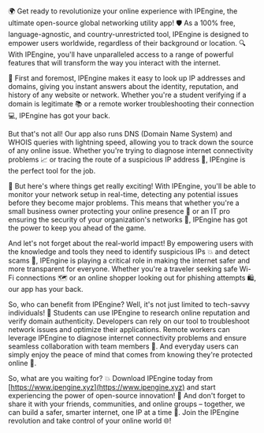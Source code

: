🌍 Get ready to revolutionize your online experience with IPEngine, the ultimate open-source global networking utility app! 🛡️ As a 100% free, language-agnostic, and country-unrestricted tool, IPEngine is designed to empower users worldwide, regardless of their background or location. 🔍 With IPEngine, you'll have unparalleled access to a range of powerful features that will transform the way you interact with the internet.

📡 First and foremost, IPEngine makes it easy to look up IP addresses and domains, giving you instant answers about the identity, reputation, and history of any website or network. Whether you're a student verifying if a domain is legitimate 📚 or a remote worker troubleshooting their connection 💻, IPEngine has got your back.

But that's not all! Our app also runs DNS (Domain Name System) and WHOIS queries with lightning speed, allowing you to track down the source of any online issue. Whether you're trying to diagnose internet connectivity problems 📈 or tracing the route of a suspicious IP address 🔎, IPEngine is the perfect tool for the job.

🚀 But here's where things get really exciting! With IPEngine, you'll be able to monitor your network setup in real-time, detecting any potential issues before they become major problems. This means that whether you're a small business owner protecting your online presence 🏢 or an IT pro ensuring the security of your organization's networks 🚀, IPEngine has got the power to keep you ahead of the game.

And let's not forget about the real-world impact! By empowering users with the knowledge and tools they need to identify suspicious IPs 💥 and detect scams 👀, IPEngine is playing a critical role in making the internet safer and more transparent for everyone. Whether you're a traveler seeking safe Wi-Fi connections 🗺️ or an online shopper looking out for phishing attempts 🛍️, our app has your back.

So, who can benefit from IPEngine? Well, it's not just limited to tech-savvy individuals! 👥 Students can use IPEngine to research online reputation and verify domain authenticity. Developers can rely on our tool to troubleshoot network issues and optimize their applications. Remote workers can leverage IPEngine to diagnose internet connectivity problems and ensure seamless collaboration with team members 🏢. And everyday users can simply enjoy the peace of mind that comes from knowing they're protected online 💖.

So, what are you waiting for? 💥 Download IPEngine today from [https://www.ipengine.xyz](https://www.ipengine.xyz) and start experiencing the power of open-source innovation! 🚀 And don't forget to share it with your friends, communities, and online groups – together, we can build a safer, smarter internet, one IP at a time 💪. Join the IPEngine revolution and take control of your online world 🌐!